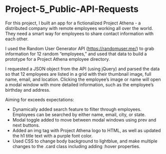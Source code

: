 # Project-5_Public-API-Requests

For this project, I built an app for a fictionalized Project Athena - a distributed company with remote employees working all over the world. They need a smart way for employees to share contact information with each other.

I used the Random User Generator API (https://randomuser.me/) to grab information for 12 random “employees,” and used that data to build a prototype for a Project Athena employee directory.

I requested a JSON object from the API (using jQuery) and parsed the data so that 12 employees are listed in a grid with their thumbnail image, full name, email, and location. Clicking the employee’s image or name will open a modal window with more detailed information, such as the employee’s birthday and address.

Aiming for exceeds expectations:
- Dynamically added search feature to filter through employees.  Employees can be searched by either name, email, city, or state.
- Modal toggle added to move between modal windows using prev and next buttons.
- Added an img tag with Project Athena logo to HTML, as well as updated the h1 title text with a purple font color.
- Used CSS to change body background to lightblue, and make multiple changes to the .card class including adding :hover properties.
